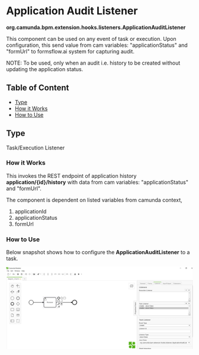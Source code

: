 # Application Audit Listener 

**org.camunda.bpm.extension.hooks.listeners.ApplicationAuditListener**

This component can be used on any event of task or execution. Upon configuration, this send value from cam variables: "applicationStatus" and "formUrl" to formsflow.ai system for capturing audit.

NOTE: To be used, only when an audit i.e. history to be created without updating the application status.

## Table of Content
* [Type](#type)
* [How it Works](#how-it-works)
* [How to Use](#how-to-use)

## Type

Task/Execution Listener

### How it Works

This invokes the REST endpoint of application history **application/{id}/history**  with data from cam variables: "applicationStatus" and "formUrl".

The component is dependent on listed variables from camunda context,
1. applicationId 
2. applicationStatus
3. formUrl

### How to Use

Below snapshot shows how to configure the **ApplicationAuditListener** to a task. 

![Application Audit listener - Snapshot](./images/applicationaudit-listener-snp1.jpg)

   
